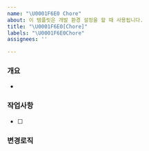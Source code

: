 ```yaml
---
name: "\U0001F6E0️ Chore"
about: 이 템플릿은 개발 환경 설정을 할 때 사용됩니다.
title: "\U0001F6E0️[Chore]"
labels: "\U0001F6E0️Chore"
assignees: ''

---
```


### 개요
- 

### 작업사항

- [ ] 

### 변경로직
